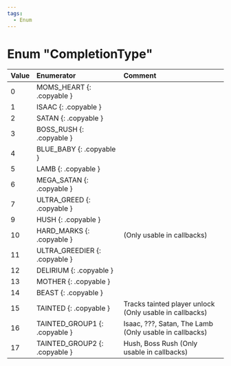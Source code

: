 ```yaml
---
tags:
  - Enum
---
```

# Enum "CompletionType"
|Value|Enumerator|Comment|
|:--|:--|:--|
|0 |MOMS_HEART {: .copyable } |  |
|1 |ISAAC {: .copyable } |  |
|2 |SATAN {: .copyable } |  |
|3 |BOSS_RUSH {: .copyable } |  |
|4 |BLUE_BABY {: .copyable } |  |
|5 |LAMB {: .copyable } |  |
|6 |MEGA_SATAN {: .copyable } |  |
|7 |ULTRA_GREED {: .copyable } |  |
|9 |HUSH {: .copyable } |  |
|10 |HARD_MARKS {: .copyable } | (Only usable in callbacks) |
|11 |ULTRA_GREEDIER {: .copyable } |  |
|12 |DELIRIUM {: .copyable } |  |
|13 |MOTHER {: .copyable } |  |
|14 |BEAST {: .copyable } |  |
|15 |TAINTED {: .copyable } | Tracks tainted player unlock (Only usable in callbacks) |
|16 |TAINTED_GROUP1 {: .copyable } | Isaac, ???, Satan, The Lamb (Only usable in callbacks) |
|17 |TAINTED_GROUP2 {: .copyable } | Hush, Boss Rush (Only usable in callbacks) |
